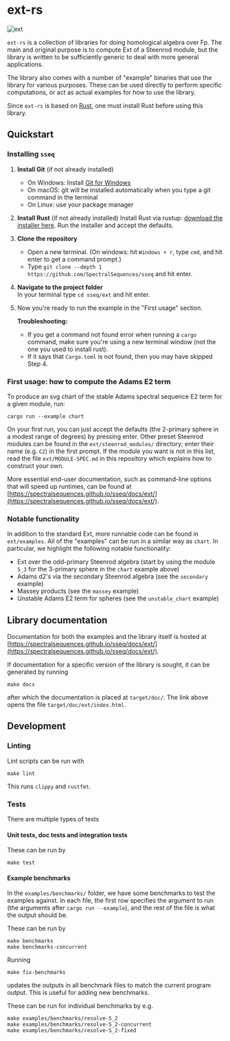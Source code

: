 # ext-rs

![ext](https://github.com/spectralsequences/sseq/actions/workflows/ext.yaml/badge.svg)

`ext-rs` is a collection of libraries for doing homological algebra over Fp.
The main and original purpose is to compute Ext of a Steenrod module, but the
library is written to be sufficiently generic to deal with more general
applications.

The library also comes with a number of "example" binaries that use the library
for various purposes. These can be used directly to perform specific
computations, or act as actual examples for how to use the library.

Since `ext-rs` is based on [Rust](https://www.rust-lang.org/), one must install
Rust before using this library.

## Quickstart
### Installing `sseq`

1. **Install Git**  (if not already installed)
   - On Windows: Install [Git for Windows](https://git-scm.com/downloads/win)
   - On macOS: git will be installed automatically when you type a git command in the terminal
   - On Linux: use your package manager

2. **Install Rust** (if not already installed)
   Install Rust via rustup: [download the installer here](https://www.rust-lang.org/tools/install).
   Run the installer and accept the defaults.

3. **Clone the repository**  
   - Open a new terminal. (On windows: hit `Windows + r`, type `cmd`, and hit
   enter to get a command prompt.)
   - Type `git clone --depth 1 https://github.com/SpectralSequences/sseq`
   and hit enter.

4. **Navigate to the project folder**  
   In your terminal type `cd sseq/ext` and hit enter.

5. Now you're ready to run the example in the "First usage" section.

   **Troubleshooting:**
   - If you get a command not found error when running a `cargo` command, make
     sure you're using a new terminal window (not the one you used to install rust).
   - If it says that `Cargo.toml` is not found, then you may have skipped Step 4.

### First usage: how to compute the Adams E2 term

To produce an svg chart of the stable Adams spectral sequence E2 term for a
given module, run:

```shell
cargo run --example chart
```

On your first run, you can just accept the defaults (the 2-primary sphere in a
modest range of degrees) by pressing enter. Other preset Steenrod modules can
be found in the `ext/steenrod_modules/` directory; enter their name (e.g. `C2`)
in the first prompt. If the module you want is not in this list, read the file
`ext/MODULE-SPEC.md` in this repository which explains how to construct your own.

More essential end-user documentation, such as command-line options that will
speed up runtimes, can be found at
[https://spectralsequences.github.io/sseq/docs/ext/](https://spectralsequences.github.io/sseq/docs/ext/).

### Notable functionality
In addition to the standard Ext, more runnable code can be found in
`ext/examples`. All of the "examples" can be run in a similar way as `chart`.
In particular, we highlight the following notable functionality:

* Ext over the odd-primary Steenrod algebra (start by using the module `S_3`
  for the 3-primary sphere in the `chart` example above)
* Adams d2's via the secondary Steenrod algebra (see the `secondary` example)
* Massey products (see the `massey` example)
* Unstable Adams E2 term for spheres (see the `unstable_chart` example)


## Library documentation

Documentation for both the examples and the library itself is hosted at
[https://spectralsequences.github.io/sseq/docs/ext/](https://spectralsequences.github.io/sseq/docs/ext/).

If documentation for a specific version of the library is sought, it can be generated by running

```shell
make docs
```

after which the documentation is placed at `target/doc/`. The link above opens
the file `target/doc/ext/index.html`.

## Development

### Linting

Lint scripts can be run with

```shell
make lint
```

This runs `clippy` and `rustfmt`.

### Tests

There are multiple types of tests

#### Unit tests, doc tests and integration tests

These can be run by

```shell
make test
```

#### Example benchmarks

In the `examples/benchmarks/` folder, we have some benchmarks to test the
examples against. In each file, the first row specifies the argument to run
(the arguments after `cargo run --example`), and the rest of the file is what
the output should be.

These can be run by

```shell
make benchmarks
make benchmarks-concurrent
```

Running

```shell
make fix-benchmarks
```

updates the outputs in all benchmark files to match the current program output.
This is useful for adding new benchmarks.

These can be run for individual benchmarks by e.g.

```shell
make examples/benchmarks/resolve-S_2
make examples/benchmarks/resolve-S_2-concurrent
make examples/benchmarks/resolve-S_2-fixed
```
